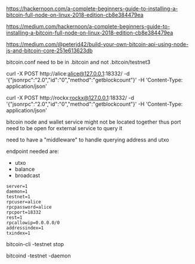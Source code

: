 https://hackernoon.com/a-complete-beginners-guide-to-installing-a-bitcoin-full-node-on-linux-2018-edition-cb8e384479ea

https://medium.com/hackernoon/a-complete-beginners-guide-to-installing-a-bitcoin-full-node-on-linux-2018-edition-cb8e384479ea

https://medium.com/@peterjd42/build-your-own-bitcoin-api-using-node-js-and-bitcoin-core-251e613623db

bitcoin.conf need to be in .bitcoin and not .bitcoin/testnet3

curl -X POST http://alice:alice@127.0.0.1:18332/ -d '{"jsonrpc":"2.0","id":"0","method":"getblockcount"}' -H 'Content-Type: application/json'

curl -X POST http://rockx:rockx@127.0.0.1:18332/ -d '{"jsonrpc":"2.0","id":"0","method":"getblockcount"}' -H 'Content-Type: application/json'

bitcoin node and wallet service might not be located together
thus port need to be open for external service to query it

need to have a "middleware" to handle querying address and utxo

endpoint needed are:
- utxo
- balance
- broadcast

```
server=1
daemon=1
testnet=1
rpcuser=alice
rpcpassword=alice
rpcport=18332
rest=1
rpcallowip=0.0.0.0/0
addressindex=1
txindex=1
```

bitcoin-cli -testnet stop

bitcoind -testnet -daemon
